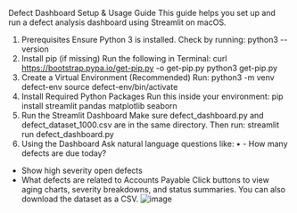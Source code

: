 Defect Dashboard Setup & Usage Guide
This guide helps you set up and run a defect analysis dashboard using Streamlit on macOS.
1. Prerequisites
Ensure Python 3 is installed. Check by running:
python3 --version
2. Install pip (if missing)
Run the following in Terminal:
curl https://bootstrap.pypa.io/get-pip.py -o get-pip.py
python3 get-pip.py
3. Create a Virtual Environment (Recommended)
Run:
python3 -m venv defect-env
source defect-env/bin/activate
4. Install Required Python Packages
Run this inside your environment:
pip install streamlit pandas matplotlib seaborn
5. Run the Streamlit Dashboard
Make sure defect_dashboard.py and defect_dataset_1000.csv are in the same directory. Then run:
streamlit run defect_dashboard.py
6. Using the Dashboard
Ask natural language questions like:
•	- How many defects are due today?
- Show high severity open defects
- What defects are related to Accounts Payable
Click buttons to view aging charts, severity breakdowns, and status summaries.
You can also download the dataset as a CSV.
![image](https://github.com/user-attachments/assets/9efd5246-ab4e-4f2d-92f4-d5d7a3742565)
